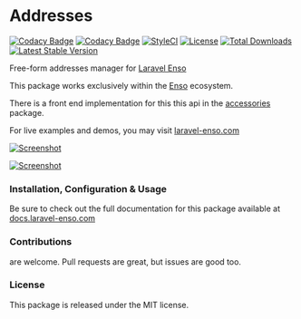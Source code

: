 # Addresses

[![Codacy Badge](https://api.codacy.com/project/badge/Grade/f03e2b973e274d71b50843b8efb3503d)](https://app.codacy.com/gh/laravel-enso/addresses?utm_source=github.com&utm_medium=referral&utm_content=laravel-enso/addresses&utm_campaign=Badge_Grade_Settings)
[![Codacy Badge](https://app.codacy.com/project/badge/Grade/9d92f0155608491583aa6ae4a7c6ec72)](https://www.codacy.com/gh/laravel-enso/addresses?utm_source=github.com&amp;utm_medium=referral&amp;utm_content=laravel-enso/addresses&amp;utm_campaign=Badge_Grade)
[![StyleCI](https://github.styleci.io/repos/113445673/shield?branch=master)](https://github.styleci.io/repos/113445673)
[![License](https://poser.pugx.org/laravel-enso/addresses/license)](https://packagist.org/packages/laravel-enso/addresses)
[![Total Downloads](https://poser.pugx.org/laravel-enso/addresses/downloads)](https://packagist.org/packages/laravel-enso/addresses)
[![Latest Stable Version](https://poser.pugx.org/laravel-enso/addresses/version)](https://packagist.org/packages/laravel-enso/addresses)

Free-form addresses manager for [Laravel Enso](https://github.com/laravel-enso/Enso)

This package works exclusively within the [Enso](https://github.com/laravel-enso/Enso) ecosystem.

There is a front end implementation for this this api in the [accessories](https://github.com/enso-ui/accessories) package.

For live examples and demos, you may visit [laravel-enso.com](https://www.laravel-enso.com)

[![Screenshot](https://laravel-enso.github.io/addresses/screenshots/bulma_041_thumb.png)](https://laravel-enso.github.io/addresses/screenshots/bulma_041.png)

[![Screenshot](https://laravel-enso.github.io/addresses/screenshots/bulma_042_thumb.png)](https://laravel-enso.github.io/addresses/screenshots/bulma_042.png)

### Installation, Configuration & Usage

Be sure to check out the full documentation for this package available at [docs.laravel-enso.com](https://docs.laravel-enso.com/backend/addresses.html)

### Contributions

are welcome. Pull requests are great, but issues are good too.

### License

This package is released under the MIT license.
